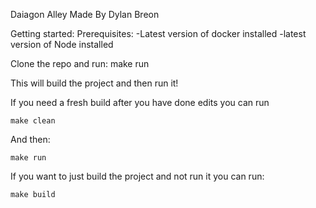 Daiagon Alley
Made By Dylan Breon

Getting started:
Prerequisites:
-Latest version of docker installed
-latest version of Node installed

Clone the repo and run:
make run

This will build the project and then run it!

If you need a fresh build after you have done edits you can run

    make clean

And then:

    make run

If you want to just build the project and not run it you can run:

    make build
